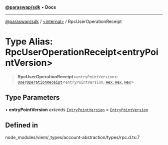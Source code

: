 [**@paraswap/sdk**](../../README.md) • **Docs**

***

[@paraswap/sdk](../../globals.md) / [\<internal\>](../README.md) / RpcUserOperationReceipt

# Type Alias: RpcUserOperationReceipt\<entryPointVersion\>

> **RpcUserOperationReceipt**\<`entryPointVersion`\>: [`UserOperationReceipt`](UserOperationReceipt.md)\<`entryPointVersion`, [`Hex`](Hex.md), [`Hex`](Hex.md), [`Hex`](Hex.md)\>

## Type Parameters

• **entryPointVersion** *extends* [`EntryPointVersion`](EntryPointVersion.md) = [`EntryPointVersion`](EntryPointVersion.md)

## Defined in

node\_modules/viem/\_types/account-abstraction/types/rpc.d.ts:7
